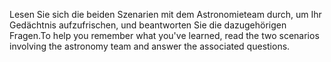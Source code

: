 <span data-ttu-id="69715-101">Lesen Sie sich die beiden Szenarien mit dem Astronomieteam durch, um Ihr Gedächtnis aufzufrischen, und beantworten Sie die dazugehörigen Fragen.</span><span class="sxs-lookup"><span data-stu-id="69715-101">To help you remember what you've learned, read the two scenarios involving the astronomy team and answer the associated questions.</span></span>
